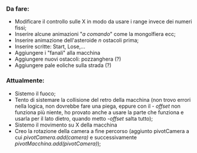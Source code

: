 ### Da fare:

* Modificare il controllo sulle X in modo da usare i range invece dei numeri fissi;
* Inserire alcune animazioni  "*a comando*" come la mongolfiera ecc;
* Inserire animazione dell'asteroide *n* ostacoli prima;
* Inserire scritte: Start, Lose,...
* Aggiungere i "fanali" alla macchina
* Aggiungere nuovi ostacoli: pozzanghera (?)
* Aggiungere pale eoliche sulla strada (?)


### Attualmente:
* Sistemo il fuoco;
* Tento di sistemare la collisione del retro della macchina (non trovo errori nella logica, non dovrebbe fare una piega, eppure con il *- offset* non funziona più niente, ho provato anche a usare la parte che funziona e usarla per il lato dietro, quando metto *-offset* salta tutto);
* Sistemo il movimento su X della macchina
* Creo la rotazione della camera a fine percorso (aggiunto pivotCamera a cui *pivotCamera.add(camera)* e successivamente *pivotMacchina.add(pivotCamera)*);
